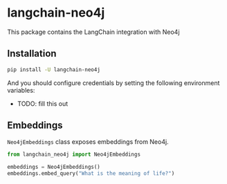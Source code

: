 # langchain-neo4j

This package contains the LangChain integration with Neo4j

## Installation

```bash
pip install -U langchain-neo4j
```

And you should configure credentials by setting the following environment variables:

* TODO: fill this out

## Embeddings

`Neo4jEmbeddings` class exposes embeddings from Neo4j.

```python
from langchain_neo4j import Neo4jEmbeddings

embeddings = Neo4jEmbeddings()
embeddings.embed_query("What is the meaning of life?")
```
